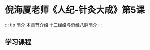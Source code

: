 
# 倪海厦老师《人纪-针灸大成》第5课
 
::: tip 简介
 本章节介绍  十二经络与奇经八脉简介
:::
## 学习课程
<xgplayer url="https://s3.ananas.chaoxing.com/video/7e/97/eb/f3c01b75949b1a0223528618d7a1347b/sd.mp4" />

